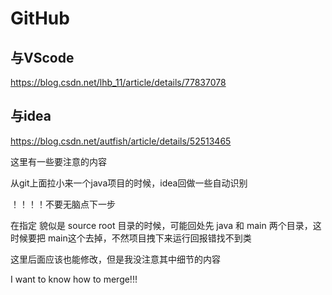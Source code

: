 # GitHub

## 与VScode

https://blog.csdn.net/lhb_11/article/details/77837078

## 与idea

https://blog.csdn.net/autfish/article/details/52513465

这里有一些要注意的内容

从git上面拉小来一个java项目的时候，idea回做一些自动识别

！！！！不要无脑点下一步

在指定 貌似是 source root 目录的时候，可能回处先 java 和 main 两个目录，这时候要把 main这个去掉，不然项目拽下来运行回报错找不到类

这里后面应该也能修改，但是我没注意其中细节的内容


I want to know how to merge!!!